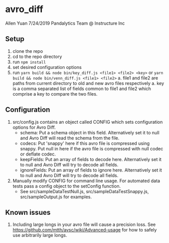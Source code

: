 # avro_diff

Allen Yuan
7/24/2019
Pandalytics Team @ Instructure Inc

## Setup
1. clone the repo
2. cd to the repo directory
3. run `npm install`
4. set desired configuration options
5. run `yarn build && node bin/key_diff.js <file1> <file2> <key>` or `yarn build && node bin/venn_diff.js <file1> <file2>`
    a. file1 and file2 are paths from current directory to old and new avro files respectively
    a. key is a comma separated list of fields common to file1 and file2 which comprise a key to compare the two files.

## Configuration
1. src/config.js contains an object called CONFIG which sets configuration options for Avro Diff.
    *   schema: Put a schema object in this field. Alternatively set it to null and Avro Diff will read the schema from the file.
    *   codecs: Put 'snappy' here if this avro file is compressed using snappy. Put null in here if the avro file is compressed with
        null codec or deflate codec.
    *   keepFields: Put an array of fields to decode here. Alternatively set it to null and Avro Diff will try to decode all fields.
    *   ignoreFields: Put an array of fields to ignore here. Alternatively set it to null and Avro Diff will try to decode all fields.
2. Manually modify CONFIG for command line usage. For automated data tests pass a config object to the setConfig function.
    * See src/sampleDataTestNull.js, src/sampleDataTestSnappy.js, src/sampleOutput.js for examples.

## Known issues
1. Including large longs in your avro file will cause a precision loss. See https://github.com/mtth/avsc/wiki/Advanced-usage for how to safely use arbitrarily large longs.
